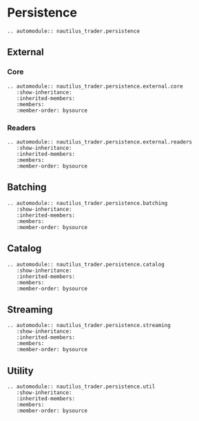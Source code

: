 # Persistence

```{eval-rst}
.. automodule:: nautilus_trader.persistence
```

## External

### Core

```{eval-rst}
.. automodule:: nautilus_trader.persistence.external.core
   :show-inheritance:
   :inherited-members:
   :members:
   :member-order: bysource
```

### Readers

```{eval-rst}
.. automodule:: nautilus_trader.persistence.external.readers
   :show-inheritance:
   :inherited-members:
   :members:
   :member-order: bysource
```

## Batching

```{eval-rst}
.. automodule:: nautilus_trader.persistence.batching
   :show-inheritance:
   :inherited-members:
   :members:
   :member-order: bysource
```

## Catalog

```{eval-rst}
.. automodule:: nautilus_trader.persistence.catalog
   :show-inheritance:
   :inherited-members:
   :members:
   :member-order: bysource
```

## Streaming

```{eval-rst}
.. automodule:: nautilus_trader.persistence.streaming
   :show-inheritance:
   :inherited-members:
   :members:
   :member-order: bysource
```

## Utility

```{eval-rst}
.. automodule:: nautilus_trader.persistence.util
   :show-inheritance:
   :inherited-members:
   :members:
   :member-order: bysource
```

